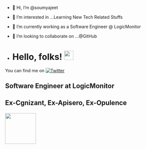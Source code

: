 - 👋 Hi, I’m @soumyajeet
- 👀 I’m interested in ...Learning New Tech Related Stuffs
- 🌱 I’m currently working as a Software Engineer @ LogicMonitor
- 💞️ I’m looking to collaborate on ...@GitHub

- # Hello, folks! <img src="https://raw.githubusercontent.com/MartinHeinz/MartinHeinz/master/wave.gif" width="30px">

<!-- Actual text -->

You can find me on [![Twitter][1.2]][1]

<!-- Icons -->

[1.2]: http://i.imgur.com/wWzX9uB.png (twitter icon without padding)
[2.2]: https://raw.githubusercontent.com/MartinHeinz/MartinHeinz/master/linkedin-3-16.png

<!-- Links to your social media accounts -->

[1]: https://twitter.com/SoumyajeetBhat3
[2]: https://www.linkedin.com/in/soumyajeetrock

<html>
  <h2> Software Engineer at LogicMonitor
   <br>
  <h2> Ex-Cgnizant, Ex-Apisero, Ex-Opulence
  </html>

<a href="https://github.com/soumyajeet75/hello/blob/master/pic.png" target="blank"><img align="center" src="URL_TO_YOUR_IMAGE" height="100" /></a>
